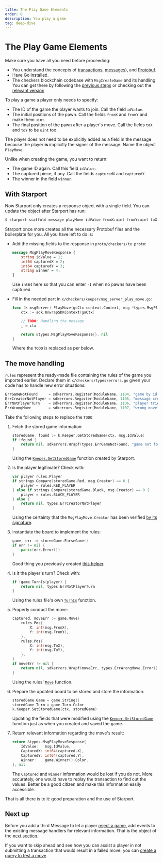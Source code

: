 ```yaml
---
title: The Play Game Elements
order: 8
description: You play a game
tag: deep-dive
---
```


# The Play Game Elements

<HighlightBox type="synopsis">

Make sure you have all you need before proceeding:

* You understand the concepts of [transactions](../2-main-concepts/transactions.md), [messages](../2-main-concepts/messages.md)), and [Protobuf](../2-main-concepts/protobuf.md).
* Have Go installed.
* The checkers blockchain codebase with `MsgCreateGame` and its handling. You can get there by following the [previous steps](./create-handling.md) or checking out the [relevant version](https://github.com/cosmos/b9-checkers-academy-draft/tree/create-game-handler).

</HighlightBox>

To play a game a player only needs to specify:

* The ID of the game the player wants to join. Call the field `idValue`.
* The initial positions of the pawn. Call the fields `fromX` and `fromY` and make them `uint`.
* The final position of the pawn after a player's move. Call the fields `toX` and `toY` to be `uint` too.

The player does not need to be explicitly added as a field in the message because the player **is** implicitly the signer of the message. Name the object `PlayMove`.

Unlike when creating the game, you want to return: 

* The game ID again. Call this field `idValue`.
* The captured piece, if any. Call the fields `capturedX` and `capturedY`.
* The winner in the field `winner`.

## With Starport

Now Starport only creates a response object with a single field. You can update the object after Starport has run:

```sh
$ starport scaffold message playMove idValue fromX:uint fromY:uint toX:uint toY:uint --module checkers --response idValue
```

Starport once more creates all the necessary Protobuf files and the boilerplate for you. All you have left to do is:

* Add the missing fields to the response in `proto/checkers/tx.proto`:

    ```protobuf [https://github.com/cosmos/b9-checkers-academy-draft/blob/8d686fc4feaf38687092712849f35a5d74a11378/proto/checkers/tx.proto#L25-L30]
    message MsgPlayMoveResponse {
        string idValue = 1;
        int64 capturedX = 2;
        int64 capturedY = 3;
        string winner = 4;
    }
    ```

    Use `int64` here so that you can enter `-1` when no pawns have been captured.

* Fill in the needed part in `x/checkers/keeper/msg_server_play_move.go`:

    ```go [https://github.com/cosmos/b9-checkers-academy-draft/blob/f52a673c3fbd2c31c408f0c0aecb70d8c1a880f7/x/checkers/keeper/msg_server_play_move.go#L10-L17]
    func (k msgServer) PlayMove(goCtx context.Context, msg *types.MsgPlayMove) (*types.MsgPlayMoveResponse, error) {
        ctx := sdk.UnwrapSDKContext(goCtx)

        // TODO: Handling the message
        _ = ctx

        return &types.MsgPlayMoveResponse{}, nil
    }
    ```

    Where the `TODO` is replaced as per below.

## The move handling

`rules` represent the ready-made file containing the rules of the game you imported earlier. Declare them in `x/checkers/types/errors.go` given your code has to handle new error situations:

```go [https://github.com/cosmos/b9-checkers-academy-draft/blob/8d686fc4feaf38687092712849f35a5d74a11378/x/checkers/types/errors.go#L14-L18]
ErrGameNotFound     = sdkerrors.Register(ModuleName, 1104, "game by id not found: %s")
ErrCreatorNotPlayer = sdkerrors.Register(ModuleName, 1105, "message creator is not a player: %s")
ErrNotPlayerTurn    = sdkerrors.Register(ModuleName, 1106, "player tried to play out of turn: %s")
ErrWrongMove        = sdkerrors.Register(ModuleName, 1107, "wrong move")
```

Take the following steps to replace the `TODO`:

1. Fetch the stored game information:

    ```go [https://github.com/cosmos/b9-checkers-academy-draft/blob/8d686fc/x/checkers/keeper/msg_server_play_move.go#L16-L19]
    storedGame, found := k.Keeper.GetStoredGame(ctx, msg.IdValue)
    if !found {
        return nil, sdkerrors.Wrapf(types.ErrGameNotFound, "game not found %s", msg.IdValue)
    }
    ```

    Using the [`Keeper.GetStoredGame`](https://github.com/cosmos/b9-checkers-academy-draft/blob/8d686fc4feaf38687092712849f35a5d74a11378/x/checkers/keeper/stored_game.go#L17) function created by Starport.

2. Is the player legitimate? Check with:

    ```go [https://github.com/cosmos/b9-checkers-academy-draft/blob/8d686fc/x/checkers/keeper/msg_server_play_move.go#L22-L29]
    var player rules.Player
    if strings.Compare(storedGame.Red, msg.Creator) == 0 {
        player = rules.RED_PLAYER
    } else if strings.Compare(storedGame.Black, msg.Creator) == 0 {
        player = rules.BLACK_PLAYER
    } else {
        return nil, types.ErrCreatorNotPlayer
    }
    ```

    Using the certainty that the `MsgPlayMove.Creator` has been verified [by its signature](https://github.com/cosmos/b9-checkers-academy-draft/blob/8d686fc4feaf38687092712849f35a5d74a11378/x/checkers/types/message_play_move.go#L29-L35).

3. Instantiate the board to implement the rules:

    ```go [https://github.com/cosmos/b9-checkers-academy-draft/blob/8d686fc/x/checkers/keeper/msg_server_play_move.go#L32-L35]
    game, err := storedGame.ParseGame()
    if err != nil {
        panic(err.Error())
    }
    ```

    Good thing you previously created [this helper](https://github.com/cosmos/b9-checkers-academy-draft/blob/8d686fc4feaf38687092712849f35a5d74a11378/x/checkers/types/full_game.go#L24-L33).

4. Is it the player's turn? Check with:

    ```go [https://github.com/cosmos/b9-checkers-academy-draft/blob/8d686fc/x/checkers/keeper/msg_server_play_move.go#L36-L38]
    if !game.TurnIs(player) {
        return nil, types.ErrNotPlayerTurn
    }
    ```

    Using the rules file's own [`TurnIs`](https://github.com/cosmos/b9-checkers-academy-draft/blob/8d686fc4feaf38687092712849f35a5d74a11378/x/checkers/rules/checkers.go#L145-L147) function.

5. Properly conduct the move:

    ```go [https://github.com/cosmos/b9-checkers-academy-draft/blob/8d686fc/x/checkers/keeper/msg_server_play_move.go#L41-L53]
    captured, moveErr := game.Move(
        rules.Pos{
            X: int(msg.FromX),
            Y: int(msg.FromY),
        },
        rules.Pos{
            X: int(msg.ToX),
            Y: int(msg.ToY),
        },
    )
    if moveErr != nil {
        return nil, sdkerrors.Wrapf(moveErr, types.ErrWrongMove.Error())
    }
    ```

    Using the rules' [`Move`](https://github.com/cosmos/b9-checkers-academy-draft/blob/8d686fc4feaf38687092712849f35a5d74a11378/x/checkers/rules/checkers.go#L274-L301) function.

6. Prepare the updated board to be stored and store the information:

    ```go [https://github.com/cosmos/b9-checkers-academy-draft/blob/8d686fc/x/checkers/keeper/msg_server_play_move.go#L56-L58]
    storedGame.Game = game.String()
    storedGame.Turn = game.Turn.Color
    k.Keeper.SetStoredGame(ctx, storedGame)
    ```

    Updating the fields that were modified using the [`Keeper.SetStoredGame`](https://github.com/cosmos/b9-checkers-academy-draft/blob/8d686fc4feaf38687092712849f35a5d74a11378/x/checkers/keeper/stored_game.go#L10) function just as when you created and saved the game.

7. Return relevant information regarding the move's result:

    ```go [https://github.com/cosmos/b9-checkers-academy-draft/blob/8d686fc/x/checkers/keeper/msg_server_play_move.go#L61-L66]
    return &types.MsgPlayMoveResponse{
        IdValue:   msg.IdValue,
        CapturedX: int64(captured.X),
        CapturedY: int64(captured.Y),
        Winner:    game.Winner().Color,
    }, nil
    ```

    The `Captured` and `Winner` information would be lost if you do not. More accurately, one would have to replay the transaction to find out the values. Better be a good citizen and make this information easily accessible.

That is all there is to it: good preparation and the use of Starport.

## Next up

Before you add a third Message to let a player [reject a game](./reject-game.md), add events to the existing message handlers for relevant information. That is the object of the [next section](./events.md).

If you want to skip ahead and see how you can assist a player in not submitting a transaction that would result in a failed move, you can [create a query to test a move](./can-play.md).
